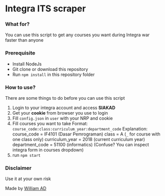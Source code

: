 # Integra ITS scraper

### What for?
You can use this script to get any courses you want during Integra war faster than anyone

### Prerequisite
 * Install NodeJs
 * Git clone or download this repository
 * Run `npm install` in this repository folder

### How to use?
There are some things to do before you can use this script
 1. Login to your integra account and access **SIAKAD**
 2. Get your **cookie** from browser you use to login
 3. Fill `config.json` in `user` with your NRP and cookie
 4. Fill courses you want to take
   Format: `course_code:class:curriculum_year:department_code`
   Explanation:
   course_code = IF4101 (Dasar Pemrograman)
   class = A (`_` for course with one class only)
   curriculum_year = 2018 (current curriculum year)
   department_code = 51100 (informatics)
   (Confuse? You can inspect integra form in courses dropdown)
 5. run `npm start`


 ### Disclaimer
 Use it at your own risk


 Made by [William AD](https://www.linkedin.com/in/walbertus)
 